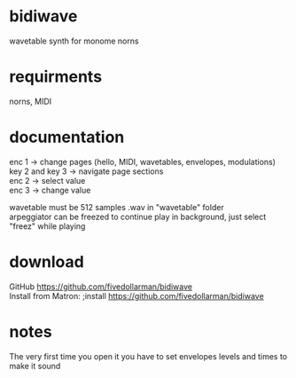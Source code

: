 # bidiwave
wavetable synth for monome norns

# requirments
norns, MIDI

# documentation
enc 1 -> change pages (hello, MIDI, wavetables, envelopes, modulations)<br>
key 2 and key 3 -> navigate page sections <br>
enc 2 -> select value <br>
enc 3 -> change value <br>

wavetable must be 512 samples .wav in "wavetable" folder<br>
arpeggiator can be freezed to continue play in background, just select "freez" while playing

# download
GitHub https://github.com/fivedollarman/bidiwave <br>
Install from Matron: ;install https://github.com/fivedollarman/bidiwave

# notes
The very first time you open it you have to set envelopes levels and times to make it sound

